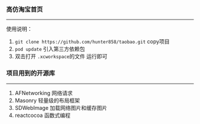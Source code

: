 ### 高仿淘宝首页
------
使用说明：

1. `git clone https://github.com/hunter858/taobao.git` copy项目
2. `pod update` 引入第三方依赖包
3.  双击打开 `.xcworkspace`的文件  运行即可





### 项目用到的开源库
-------
1. AFNetworking 网络请求
2. Masonry 轻量级的布局框架
3. SDWebImage 加载网络图片和缓存图片
4. reactcocoa 函数式编程
